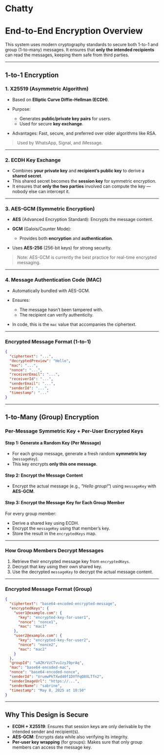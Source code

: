 # **Chatty**

# End-to-End Encryption Overview

This system uses modern cryptography standards to secure both 1-to-1 and group (1-to-many) messages. It ensures that **only the intended recipients** can read the messages, keeping them safe from third parties.

---

##  1-to-1 Encryption

### 1. X25519 (Asymmetric Algorithm)

* Based on **Elliptic Curve Diffie-Hellman (ECDH)**.
* Purpose:

  * Generates **public/private key pairs** for users.
  * Used for secure **key exchange**.
* Advantages: Fast, secure, and preferred over older algorithms like RSA.

> Used by WhatsApp, Signal, and iMessage.

---

### 2. ECDH Key Exchange

* Combines **your private key** and **recipient’s public key** to derive a **shared secret**.
* This shared secret becomes the **session key** for symmetric encryption.
* It ensures that **only the two parties** involved can compute the key — nobody else can intercept it.

---

### 3. AES-GCM (Symmetric Encryption)

* **AES** (Advanced Encryption Standard): Encrypts the message content.
* **GCM** (Galois/Counter Mode):

  * Provides both **encryption** and **authentication**.
* Uses **AES-256** (256-bit keys) for strong security.

> Note: AES-GCM is currently the best practice for real-time encrypted messaging.

---

### 4. Message Authentication Code (MAC)

* Automatically bundled with AES-GCM.
* Ensures:

  * The message hasn’t been tampered with.
  * The recipient can verify authenticity.
* In code, this is the `mac` value that accompanies the ciphertext.

---

### Encrypted Message Format (1-to-1)

```json
{
  "ciphertext": "...",
  "decryptedPreview": "Hello",
  "mac": "...",
  "nonce": "...",
  "receiverEmail": "...",
  "receiverId": "...",
  "senderEmail": "...",
  "senderId": "...",
  "timestamp": "..."
}
```

---

## 1-to-Many (Group) Encryption

### Per-Message Symmetric Key + Per-User Encrypted Keys

#### Step 1: Generate a Random Key (Per Message)

* For each group message, generate a fresh random **symmetric key** (`messageKey`).
* This key encrypts **only this one message**.

#### Step 2: Encrypt the Message Content

* Encrypt the actual message (e.g., *"Hello group!"*) using `messageKey` with **AES-GCM**.

#### Step 3: Encrypt the Message Key for Each Group Member

For every group member:

* Derive a shared key using ECDH.
* Encrypt the `messageKey` using that member’s key.
* Store the result in the `encryptedKeys` map.

---

###  How Group Members Decrypt Messages

1. Retrieve their encrypted message key from `encryptedKeys`.
2. Decrypt that key using their own shared key.
3. Use the decrypted `messageKey` to decrypt the actual message content.

---

###  Encrypted Message Format (Group)

```json
{
  "ciphertext": "base64-encoded-encrypted-message",
  "encryptedKeys": {
    "user1@example.com": {
      "key": "encrypted-key-for-user1",
      "nonce": "nonce1",
      "mac": "mac1"
    },
    "user2@example.com": {
      "key": "encrypted-key-for-user2",
      "nonce": "nonce2",
      "mac": "mac2"
    }
  },
  "groupId": "uAZKrVzCTvu1zyJ9prAq",
  "mac": "base64-encoded-mac",
  "nonce": "base64-encoded-nonce",
  "senderId": "VrumwPkTXwd40f1DVfFqQ8XLTfn2",
  "senderImageUrl": "https://...",
  "senderName": "sabrine",
  "timestamp": "May 8, 2025 at 10:50"
}
```

---

##  Why This Design is Secure

* **ECDH + X25519**: Ensures that session keys are only derivable by the intended sender and recipient(s).
* **AES-GCM**: Encrypts data while also verifying its integrity.
* **Per-user key wrapping** (for groups): Makes sure that only group members can access the message key.
